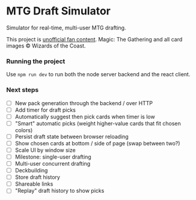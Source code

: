 MTG Draft Simulator
===

Simulator for real-time, multi-user MTG drafting.

This project is [unofficial fan content](https://company.wizards.com/en/legal/fancontentpolicy). Magic: The Gathering and all card images © Wizards of the Coast.

### Running the project

Use `npm run dev` to run both the node server backend and the react client.

### Next steps

- [ ] New pack generation through the backend / over HTTP
- [ ] Add timer for draft picks
- [ ] Automatically suggest then pick cards when timer is low
- [ ] "Smart" automatic picks (weight higher-value cards that fit chosen colors)
- [ ] Persist draft state between browser reloading
- [ ] Show chosen cards at bottom / side of page (swap between two?)
- [ ] Scale UI by window size
- [ ] Milestone: single-user drafting
- [ ] Multi-user concurrent drafting
- [ ] Deckbuilding
- [ ] Store draft history
- [ ] Shareable links
- [ ] "Replay" draft history to show picks

